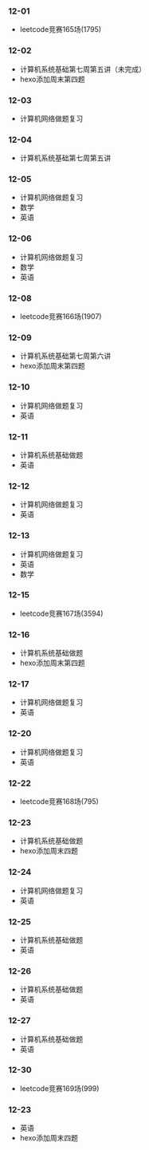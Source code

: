 ### 12-01
* leetcode竞赛165场(1795)
### 12-02
* 计算机系统基础第七周第五讲（未完成）
* hexo添加周末第四题
### 12-03
* 计算机网络做题复习
### 12-04
* 计算机系统基础第七周第五讲
### 12-05
* 计算机网络做题复习
* 数学
* 英语
### 12-06
* 计算机网络做题复习
* 数学
* 英语
### 12-08
* leetcode竞赛166场(1907)
### 12-09
* 计算机系统基础第七周第六讲
* hexo添加周末第四题
### 12-10
* 计算机网络做题复习
* 英语
### 12-11
* 计算机系统基础做题
* 英语
### 12-12
* 计算机网络做题复习
* 英语
### 12-13
* 计算机网络做题复习
* 英语
* 数学
### 12-15
* leetcode竞赛167场(3594)
### 12-16
* 计算机系统基础做题
* hexo添加周末第四题
### 12-17
* 计算机网络做题复习
* 英语
### 12-20
* 计算机网络做题复习
* 英语
### 12-22
* leetcode竞赛168场(795)
### 12-23
* 计算机系统基础做题
* hexo添加周末四题
### 12-24
* 计算机网络做题复习
* 英语
### 12-25
* 计算机系统基础做题
* 英语
### 12-26
* 计算机系统基础做题
* 英语
### 12-27
* 计算机系统基础做题
* 英语
### 12-30
* leetcode竞赛169场(999)
### 12-23
* 英语
* hexo添加周末四题